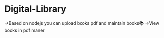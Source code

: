 # Digital-Library
  ->Based on nodejs you can upload books pdf and maintain books📚
  ->View books in pdf maner
  
